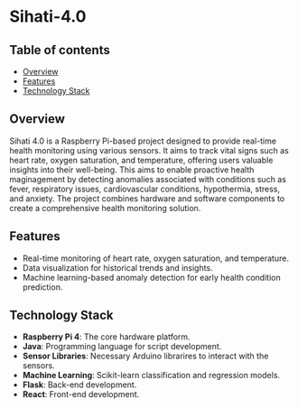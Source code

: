 # Sihati-4.0

## Table of contents
- [Overview](#overview)
- [Features](#features)
- [Technology Stack](#technology_stack)

## Overview

Sihati 4.0 is a Raspberry Pi-based project designed to provide real-time health monitoring using various sensors. It aims to track vital signs such as heart rate, oxygen saturation, and temperature, offering users valuable insights into their well-being. This aims to enable proactive health maginagement by detecting anomalies associated with conditions such as fever, respiratory issues, cardiovascular conditions, hypothermia, stress, and anxiety. The project combines hardware and software components to create a comprehensive health monitoring solution.

## Features
- Real-time monitoring of heart rate, oxygen saturation, and temperature.
- Data visualization for historical trends and insights.
- Machine learning-based anomaly detection for early health condition prediction.

## Technology Stack
- **Raspberry Pi 4**: The core hardware platform.
- **Java**: Programming language for script development.
- **Sensor Libraries**: Necessary Arduino librarires to interact with the sensors.
- **Machine Learning**: Scikit-learn classification and regression models.
- **Flask**: Back-end development.
- **React**: Front-end development.

